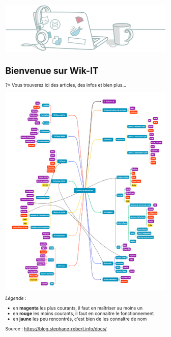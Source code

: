 ![](_media/home_banner.png ':no-zoom')

# <i class="fa-solid fa-house"></i> Bienvenue sur Wik-IT

?> Vous trouverez ici des articles, des infos et bien plus...

![](./_media/xmind-devops.png ':size=750 :no-zoom')

_Légende :_

- en **magenta** les plus courants, il faut en maîtriser au moins un
- en **rouge** les moins courants, il faut en connaitre le fonctionnement
- en **jaune** les peu rencontrés, c'est bien de les connaître de nom

Source : https://blog.stephane-robert.info/docs/